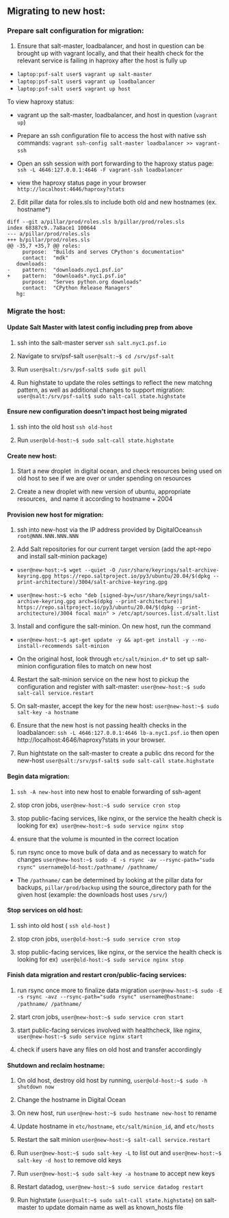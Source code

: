 Migrating to new host:
----------------------

### Prepare salt configuration for migration:  

1.  Ensure that salt-master, loadbalancer, and host in question can be brought up with vagrant locally, and that their health check for the relevant service is failing in haproxy after the host is fully up
- `laptop:psf-salt user$ vagrant up salt-master`
- `laptop:psf-salt user$ vagrant up loadbalancer`
- `laptop:psf-salt user$ vagrant up host`

To view haproxy status: 

- vagrant up the salt-master, loadbalancer, and host in question (`vagrant up`)

- Prepare an ssh configuration file to access the host with native ssh commands: `vagrant ssh-config salt-master loadbalancer >> vagrant-ssh` 

- Open an ssh session with port forwarding to the haproxy status page: `ssh -L 4646:127.0.0.1:4646 -F vagrant-ssh loadbalancer`

- view the haproxy status page in your browser `http://localhost:4646/haproxy?stats`

2.  Edit pillar data for roles.sls to include both old and new hostnames (ex. hostname*)
```
diff --git a/pillar/prod/roles.sls b/pillar/prod/roles.sls
index 68387c9..7a8ace1 100644
--- a/pillar/prod/roles.sls
+++ b/pillar/prod/roles.sls
@@ -35,7 +35,7 @@ roles:
     purpose:  "Builds and serves CPython's documentation"
     contact:  "mdk"
   downloads:
-    pattern:  "downloads.nyc1.psf.io"
+    pattern:  "downloads*.nyc1.psf.io"
     purpose:  "Serves python.org downloads"
     contact:  "CPython Release Managers"
   hg:
```

### Migrate the host:

#### Update Salt Master with latest config including prep from above

1.  ssh into the salt-master server `ssh salt.nyc1.psf.io`

2.  Navigate to srv/psf-salt `user@salt:~$ cd /srv/psf-salt`

4.  Run `user@salt:/srv/psf-salt$ sudo git pull`

5.  Run highstate to update the roles settings to reflect the new matchng pattern, as well as additional changes to support migration: `user@salt:/srv/psf-salt$ sudo salt-call state.highstate`

#### Ensure new configuration doesn't impact host being migrated

1.  ssh into the old host `ssh old-host`

2.  Run `user@old-host:~$ sudo salt-call state.highstate`

#### Create new host:
1.  Start a new droplet  in digital ocean, and check resources being used on old host to see if we are over or under spending on resources 

2.  Create a new droplet with new version of ubuntu, appropriate resources,  and name it according to hostname + 2004

#### Provision new host for migration:

1. ssh into new-host via the IP address provided by DigitalOcean`ssh root@NNN.NNN.NNN.NNN`

2.  Add Salt repositories for our current target version (add the apt-repo and install salt-minion package)

-   `user@new-host:~$ wget --quiet -O /usr/share/keyrings/salt-archive-keyring.gpg https://repo.saltproject.io/py3/ubuntu/20.04/$(dpkg --print-architecture)/3004/salt-archive-keyring.gpg`

-  `user@new-host:~$ echo "deb [signed-by=/usr/share/keyrings/salt-archive-keyring.gpg arch=$(dpkg --print-architecture)] https://repo.saltproject.io/py3/ubuntu/20.04/$(dpkg --print-architecture)/3004 focal main" > /etc/apt/sources.list.d/salt.list`

3.  Install and configure the salt-minion. On new host, run the command

- `user@new-host:~$ apt-get update -y && apt-get install -y --no-install-recommends salt-minion`

- On the original host, look through `etc/salt/minion.d*` to set up salt-minion configuration files to match on new host 

4. Restart the salt-minion service on the new host to pickup the configuration and register with salt-master: `user@new-host:~$ sudo salt-call service.restart`

5.  On salt-master, accept the key for the new host: `user@new-host:~$ sudo salt-key -a hostname`

6. Ensure that the new host is not passing health checks in the loadbalancer: `ssh -L 4646:127.0.0.1:4646 lb-a.nyc1.psf.io` then open http://localhost:4646/haproxy?stats in your browser.
 
7.  Run hightstate on the salt-master to create a public dns record for the new-host `user@salt:/srv/psf-salt$ sudo salt-call state.highstate`

#### Begin data migration:

1.  `ssh -A new-host` into new host to enable forwarding of ssh-agent

2.  stop cron jobs, `user@new-host:~$ sudo service cron stop`

3.  stop public-facing services, like nginx, or the service the health check is looking for ex)  `user@new-host:~$ sudo service nginx stop`

4.  ensure that the volume is mounted in the correct location 

5.  run rsync once to move bulk of data and as necessary to watch for changes `user@new-host:~$ sudo -E -s rsync -av --rsync-path="sudo rsync" username@old-host:/pathname/ /pathname/` 

- The `/pathname/` can be determined by looking at the pillar data for backups, `pillar/prod/backup` using the source_directory path for the given host (example: the downloads host uses `/srv/`)

#### Stop services on old host:

1.  ssh into old host ( `ssh old-host` )

2.  stop cron jobs, `user@old-host:~$ sudo service cron stop`

3.  stop public-facing services, like nginx, or the service the health check is looking for ex)  `user@old-host:~$ sudo service nginx stop`

#### Finish data migration and restart cron/public-facing services:

1. run rsync once more to finalize data migration `user@new-host:~$ sudo -E -s rsync -avz --rsync-path="sudo rsync" username@hostname: /pathname/ /pathname/` 

2.  start cron jobs, `user@new-host:~$ sudo service cron start`

3.  start public-facing services involved with healthcheck, like nginx, `user@new-host:~$ sudo service nginx start`

4.  check if users have any files on old host and transfer accordingly

#### Shutdown and reclaim hostname:

1.  On old host, destroy old host by running, `user@old-host:~$ sudo -h shutdown now`

2.  Change the hostname in Digital Ocean 

3.  On new host, run `user@new-host:~$ sudo hostname new-host` to rename

4.  Update hostname in `etc/hostname`,  `etc/salt/minion_id`, and `etc/hosts`

5. Restart the salt minion `user@new-host:~$ salt-call service.restart`

6.  Run `user@new-host:~$ sudo salt-key -L` to list out and `user@new-host:~$ salt-key -d host` to remove old keys 

7.  Run `user@new-host:~$ sudo salt-key -a hostname` to accept new keys

8.  Restart datadog, `user@new-host:~$ sudo service datadog restart` 

9.  Run highstate (`user@salt:~$ sudo salt-call state.highstate`) on salt-master to update domain name as well as known_hosts file
